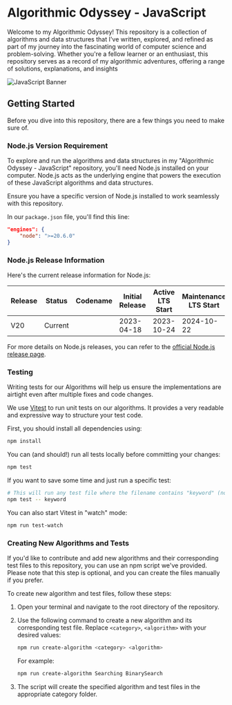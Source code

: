 # Algorithmic Odyssey - JavaScript

<!-- Front Matter -->

Welcome to my Algorithmic Odyssey! This repository is a collection of algorithms and data structures that I've written, explored, and refined as part of my journey into the fascinating world of computer science and problem-solving. Whether you're a fellow learner or an enthusiast, this repository serves as a record of my algorithmic adventures, offering a range of solutions, explanations, and insights

![JavaScript Banner][banner]

<!-- Disclaimer -->

## Getting Started

Before you dive into this repository, there are a few things you need to make sure of.

<!-- Body -->

### Node.js Version Requirement

To explore and run the algorithms and data structures in my "Algorithmic Odyssey - JavaScript" repository, you'll need Node.js installed on your computer. Node.js acts as the underlying engine that powers the execution of these JavaScript algorithms and data structures.

Ensure you have a specific version of Node.js installed to work seamlessly with this repository.

In our `package.json` file, you'll find this line:

```json
"engines": {
    "node": ">=20.6.0"
}
```

### Node.js Release Information

Here's the current release information for Node.js:

| Release | Status  | Codename | Initial Release | Active LTS Start | Maintenance LTS Start | End Of Life |
| ------- | ------- | -------- | --------------- | ---------------- | --------------------- | ----------- |
| V20     | Current |          | 2023-04-18      | 2023-10-24       | 2024-10-22            | 2026-04-30  |

For more details on Node.js releases, you can refer to the [official Node.js release page](https://nodejs.dev/en/about/releases/).

### Testing

Writing tests for our Algorithms will help us ensure the implementations are airtight even after multiple fixes and code changes.

We use [Vitest](https://vitest.dev/) to run unit tests on our algorithms. It provides a very readable and expressive way to structure your test code.

First, you should install all dependencies using:

```bash
npm install
```

You can (and should!) run all tests locally before committing your changes:

```bash
npm test
```

If you want to save some time and just run a specific test:

```bash
# This will run any test file where the filename contains "keyword" (no need to specify folder path)
npm test -- keyword
```

You can also start Vitest in "watch" mode:

```bash
npm run test-watch
```

### Creating New Algorithms and Tests

If you'd like to contribute and add new algorithms and their corresponding test files to this repository, you can use an npm script we've provided. Please note that this step is optional, and you can create the files manually if you prefer.

To create new algorithm and test files, follow these steps:

1. Open your terminal and navigate to the root directory of the repository.

2. Use the following command to create a new algorithm and its corresponding test file. Replace `<category>`, `<algorithm>` with your desired values:

   ```bash
   npm run create-algorithm <category> <algorithm>
   ```

   For example:

   ```bash
   npm run create-algorithm Searching BinarySearch
   ```

3. The script will create the specified algorithm and test files in the appropriate category folder.

<!-- Banner Image -->

[banner]: https://github.com/EliasAfara/algorithmic-odyssey/assets/39487200/7c8dddac-0bdc-4518-93b8-faa404fddf1b

<!-- Badge Links -->
